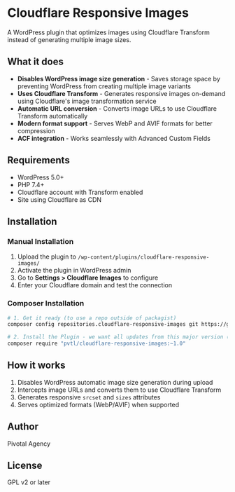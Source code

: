 # Cloudflare Responsive Images

A WordPress plugin that optimizes images using Cloudflare Transform instead of generating multiple image sizes.

## What it does

- **Disables WordPress image size generation** - Saves storage space by preventing WordPress from creating multiple image variants
- **Uses Cloudflare Transform** - Generates responsive images on-demand using Cloudflare's image transformation service
- **Automatic URL conversion** - Converts image URLs to use Cloudflare Transform automatically
- **Modern format support** - Serves WebP and AVIF formats for better compression
- **ACF integration** - Works seamlessly with Advanced Custom Fields

## Requirements

- WordPress 5.0+
- PHP 7.4+
- Cloudflare account with Transform enabled
- Site using Cloudflare as CDN

## Installation

### Manual Installation
1. Upload the plugin to `/wp-content/plugins/cloudflare-responsive-images/`
2. Activate the plugin in WordPress admin
3. Go to **Settings > Cloudflare Images** to configure
4. Enter your Cloudflare domain and test the connection

### Composer Installation
```bash
# 1. Get it ready (to use a repo outside of packagist)
composer config repositories.cloudflare-responsive-images git https://github.com/pvtl/cloudflare-responsive-images.git

# 2. Install the Plugin - we want all updates from this major version (while non-breaking)
composer require "pvtl/cloudflare-responsive-images:~1.0"
```

## How it works

1. Disables WordPress automatic image size generation during upload
2. Intercepts image URLs and converts them to use Cloudflare Transform
3. Generates responsive `srcset` and `sizes` attributes
4. Serves optimized formats (WebP/AVIF) when supported

## Author

Pivotal Agency

## License

GPL v2 or later
